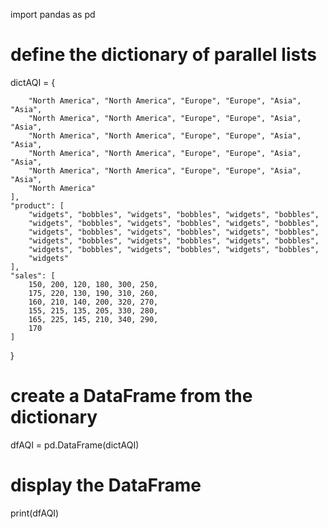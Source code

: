 import pandas as pd

# define the dictionary of parallel lists

dictAQI = {

        "North America", "North America", "Europe", "Europe", "Asia", "Asia",
        "North America", "North America", "Europe", "Europe", "Asia", "Asia",
        "North America", "North America", "Europe", "Europe", "Asia", "Asia",
        "North America", "North America", "Europe", "Europe", "Asia", "Asia",
        "North America", "North America", "Europe", "Europe", "Asia", "Asia",
        "North America"
    ],
    "product": [
        "widgets", "bobbles", "widgets", "bobbles", "widgets", "bobbles",
        "widgets", "bobbles", "widgets", "bobbles", "widgets", "bobbles",
        "widgets", "bobbles", "widgets", "bobbles", "widgets", "bobbles",
        "widgets", "bobbles", "widgets", "bobbles", "widgets", "bobbles",
        "widgets", "bobbles", "widgets", "bobbles", "widgets", "bobbles",
        "widgets"
    ],
    "sales": [
        150, 200, 120, 180, 300, 250,
        175, 220, 130, 190, 310, 260,
        160, 210, 140, 200, 320, 270,
        155, 215, 135, 205, 330, 280,
        165, 225, 145, 210, 340, 290,
        170
    ]
}

# create a DataFrame from the dictionary

dfAQI = pd.DataFrame(dictAQI)

# display the DataFrame

print(dfAQI)
